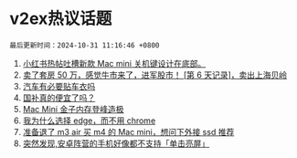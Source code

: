 # v2ex热议话题

`最后更新时间：2024-10-31 11:16:46 +0800`

1. [小红书热帖吐槽新款 Mac mini 关机键设计在底部。](https://www.v2ex.com/t/1084917)
1. [卖了套房 50 万，感觉牛市来了，进军股市！ [第 6 天记录]，卖出上海贝岭](https://www.v2ex.com/t/1084875)
1. [汽车有必要贴车衣吗](https://www.v2ex.com/t/1084910)
1. [国补真的便宜了吗？](https://www.v2ex.com/t/1085159)
1. [Mac Mini 金子内存登峰造极](https://www.v2ex.com/t/1084878)
1. [我为什么选择 edge，而不用 chrome](https://www.v2ex.com/t/1085007)
1. [准备退了 m3 air 买 m4 的 Mac mini，想问下外接 ssd 推荐](https://www.v2ex.com/t/1084929)
1. [突然发现,安卓阵营的手机好像都不支持「单击亮屏」](https://www.v2ex.com/t/1084918)

